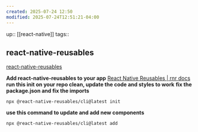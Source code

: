 ```yaml
---
created: 2025-07-24 12:50
modified: 2025-07-24T12:51:21-04:00
---
```

up:: [[react-native]]
tags::
## react-native-reusables


[react-native-reusables](https://github.com/mrzachnugent/react-native-reusables)

**Add react-native-reusables to your app**
[React Native Reusables | rnr docs](https://rnr-docs.vercel.app/getting-started/introduction/)
**run this init on your repo clean, update the code and styles to work**
**fix the package.json and fix the imports**
```
npx @react-native-reusables/cli@latest init
```

**use this command to update and add new components**
```
npx @react-native-reusables/cli@latest add
```